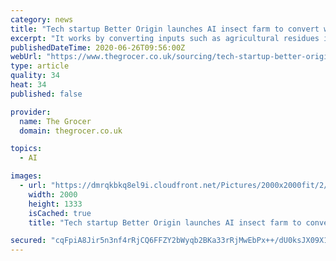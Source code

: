 ```yaml
---
category: news
title: "Tech startup Better Origin launches AI insect farm to convert waste into feed"
excerpt: "It works by converting inputs such as agricultural residues into insect larvae, which can then be fed to livestock"
publishedDateTime: 2020-06-26T09:56:00Z
webUrl: "https://www.thegrocer.co.uk/sourcing/tech-startup-better-origin-launches-ai-insect-farm-to-convert-waste-into-feed/645796.article"
type: article
quality: 34
heat: 34
published: false

provider:
  name: The Grocer
  domain: thegrocer.co.uk

topics:
  - AI

images:
  - url: "https://dmrqkbkq8el9i.cloudfront.net/Pictures/2000x2000fit/2/1/5/211215_chickenseatingfromhandv01_878010_crop.jpg"
    width: 2000
    height: 1333
    isCached: true
    title: "Tech startup Better Origin launches AI insect farm to convert waste into feed"

secured: "cqFpiA8Jir5n3nf4rRjCQ6FFZY2bWyqb2BKa33rRjMwEbPx++/dU0ksJX09X1wBwKwMRuwOl9u6czKiS0L+4i7cwHrrPmQfZdMfCcP4f7E2xScYdwomsaXWUIyDb766Buz3MWm1onq3FNXIBOc2TAxX4v1OZNd9AaalE5+2J+11VZqyv/3NOo2tEY9zUg0THBGFS2mRvM1K0grHPwLC6fS6pSbneGddAesIkNNz+cA9X8el+m3RM88buP+tGf+wCVF5NFvECtzqFIyjDjCL555ZH5JeOPxZTDYurs2qKN3vrMpNEEa6nTLa6VgM6AyDz1alvS2jYRO5taXfMVBLUTw==;1YAPUtYqIQdbKRzkZFIEdw=="
---
```


